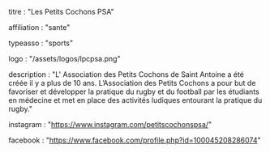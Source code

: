 titre : "Les Petits Cochons PSA"

affiliation : "sante"

typeasso : "sports"

logo : "/assets/logos/lpcpsa.png"

description : "L' Association des Petits Cochons de Saint Antoine a été créée il y a plus de 10 ans. L’Association des Petits Cochons a pour but de favoriser et développer la pratique du rugby et du football par les étudiants en médecine et met en place des activités ludiques entourant la pratique du rugby."

instagram : "https://www.instagram.com/petitscochonspsa/"

facebook : "https://www.facebook.com/profile.php?id=100045208286074"